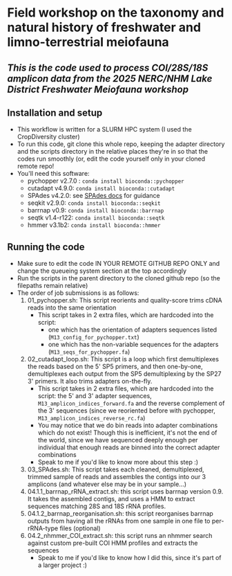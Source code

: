 # Field workshop on the taxonomy and natural history of freshwater and limno-terrestrial meiofauna
## *This is the code used to process COI/28S/18S amplicon data from the 2025 NERC/NHM Lake District Freshwater Meiofauna workshop*

## Installation and setup
* This workflow is written for a SLURM HPC system (I used the CropDiversity cluster)
* To run this code, git clone this whole repo, keeping the adapter directory and the scripts directory in the relative places they're in so that the codes run smoothly (or, edit the code yourself only in your cloned remote repo!
* You'll need this software:
  * pychopper v2.7.0 : `conda install bioconda::pychopper`
  * cutadapt v4.9.0: `conda install bioconda::cutadapt`
  * SPAdes v4.2.0: see [SPAdes docs](https://ablab.github.io/spades/installation.html) for guidance
  * seqkit v2.9.0: `conda install bioconda::seqkit`
  * barrnap v0.9: `conda install bioconda::barrnap`
  * seqtk v1.4-r122: `conda install bioconda::seqtk`
  * hmmer v3.1b2: `conda install bioconda::hmmer`

## Running the code
- Make sure to edit the code IN YOUR REMOTE GITHUB REPO ONLY and change the queueing system section at the top accordingly
- Run the scripts in the parent directory to the cloned github repo (so the filepaths remain relative)
- The order of job submissions is as follows:
  1. 01_pychopper.sh: This script reorients and quality-score trims cDNA reads into the same orientation
     * This script takes in 2 extra files, which are hardcoded into the script:
       * one which has the orientation of adapters sequences listed (`M13_config_for_pychopper.txt`)
       * one which has the non-variable sequences for the adapters (`M13_seqs_for_pychopper.fa`)
  2. 02_cutadapt_loop.sh: This script is a loop which first demultiplexes the reads based on the 5' SP5 primers, and then one-by-one, demultiplexes each output from the SP5 demultiplexing by the SP27 3' primers. It also trims adapters on-the-fly.
       * This script takes in 2 extra files, which are hardcoded into the script: the 5' and 3' adapter sequences, `M13_amplicon_indices_forward.fa` and the reverse complement of the 3' sequences (since we reoriented before with pychopper, `M13_amplicon_indices_reverse_rc.fa`)
       * You may notice that we do bin reads into adapter combinations which do not exist! Though this is inefficient, it's not the end of the world, since we have sequenced deeply enough per individual that enough reads are binned into the correct adapter combinations
       * Speak to me if you'd like to know more about this step :)
  4. 03_SPAdes.sh: This script takes each cleaned, demultiplexed, trimmed sample of reads and assembles the contigs into our 3 amplicons (and whatever else may be in your sample...)
  5. 04.1.1_barrnap_rRNA_extract.sh: this script uses barrnap version 0.9. It takes the assembled contigs, and uses a HMM to extract sequences matching 28S and 18S rRNA profiles.
  6. 04.1.2_barrnap_reorganisation.sh: this script reorganises barrnap outputs from having all the rRNAs from one sample in one file to per-rRNA-type files (optional)
  7. 04.2_nhmmer_COI_extract.sh: this script runs an nhmmer search against custom pre-built COI HMM profiles and extracts the sequences
       * Speak to me if you'd like to know how I did this, since it's part of a larger project :) 
